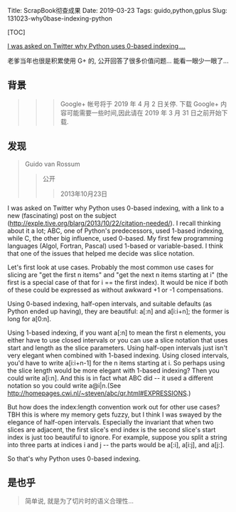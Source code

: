 Title: ScrapBook彻查成果
Date: 2019-03-23
Tags: guido,python,gplus
Slug: 131023-why0base-indexing-python


[TOC]


[I was asked on Twitter why Python uses 0\-based indexing,...](https://plus.google.com/115212051037621986145/posts/YTUxbXYZyfi)

老爹当年也很是积累使用 G+ 的,
公开回答了很多价值问题...
能看一眼少一眼了...


## 背景

>>> Google+ 帐号将于 2019 年 4 月 2 日关停. 下载 Google+ 内容可能需要一些时间,因此请在 2019 年 3 月 31 日之前开始下载. 

## 发现
> Guido van Rossum
>> 公开
>>> 2013年10月23日

I was asked on Twitter why Python uses 0-based indexing, with a link to a new (fascinating) post on the subject (http://exple.tive.org/blarg/2013/10/22/citation-needed/). I recall thinking about it a lot; ABC, one of Python's predecessors, used 1-based indexing, while C, the other big influence, used 0-based. My first few programming languages (Algol, Fortran, Pascal) used 1-based or variable-based. I think that one of the issues that helped me decide was slice notation.

Let's first look at use cases. Probably the most common use cases for slicing are "get the first n items" and "get the next n items starting at i" (the first is a special case of that for i == the first index). It would be nice if both of these could be expressed as without awkward +1 or -1 compensations.

Using 0-based indexing, half-open intervals, and suitable defaults (as Python ended up having), they are beautiful: a[:n] and a[i:i+n]; the former is long for a[0:n].

Using 1-based indexing, if you want a[:n] to mean the first n elements, you either have to use closed intervals or you can use a slice notation that uses start and length as the slice parameters. Using half-open intervals just isn't very elegant when combined with 1-based indexing. Using closed intervals, you'd have to write a[i:i+n-1] for the n items starting at i. So perhaps using the slice length would be more elegant with 1-based indexing? Then you could write a[i:n]. And this is in fact what ABC did -- it used a different notation so you could write a@i|n.(See http://homepages.cwi.nl/~steven/abc/qr.html#EXPRESSIONS.)

But how does the index:length convention work out for other use cases? TBH this is where my memory gets fuzzy, but I think I was swayed by the elegance of half-open intervals. Especially the invariant that when two slices are adjacent, the first slice's end index is the second slice's start index is just too beautiful to ignore. For example, suppose you split a string into three parts at indices i and j -- the parts would be a[:i], a[i:j], and a[j:].

So that's why Python uses 0-based indexing.

## 是也乎

> 简单说, 就是为了切片时的语义合理性...
